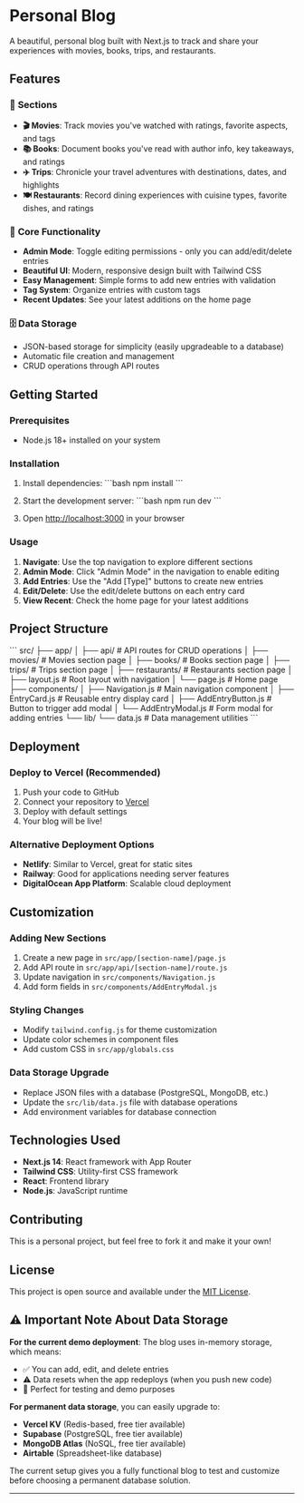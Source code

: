 # Personal Blog

A beautiful, personal blog built with Next.js to track and share your experiences with movies, books, trips, and restaurants.

## Features

### 📱 **Sections**
- **🎬 Movies**: Track movies you've watched with ratings, favorite aspects, and tags
- **📚 Books**: Document books you've read with author info, key takeaways, and ratings
- **✈️ Trips**: Chronicle your travel adventures with destinations, dates, and highlights
- **🍽️ Restaurants**: Record dining experiences with cuisine types, favorite dishes, and ratings

### 🔧 **Core Functionality**
- **Admin Mode**: Toggle editing permissions - only you can add/edit/delete entries
- **Beautiful UI**: Modern, responsive design built with Tailwind CSS
- **Easy Management**: Simple forms to add new entries with validation
- **Tag System**: Organize entries with custom tags
- **Recent Updates**: See your latest additions on the home page

### 🗄️ **Data Storage**
- JSON-based storage for simplicity (easily upgradeable to a database)
- Automatic file creation and management
- CRUD operations through API routes

## Getting Started

### Prerequisites
- Node.js 18+ installed on your system

### Installation

1. Install dependencies:
\`\`\`bash
npm install
\`\`\`

2. Start the development server:
\`\`\`bash
npm run dev
\`\`\`

3. Open [http://localhost:3000](http://localhost:3000) in your browser

### Usage

1. **Navigate**: Use the top navigation to explore different sections
2. **Admin Mode**: Click "Admin Mode" in the navigation to enable editing
3. **Add Entries**: Use the "Add [Type]" buttons to create new entries
4. **Edit/Delete**: Use the edit/delete buttons on each entry card
5. **View Recent**: Check the home page for your latest additions

## Project Structure

\`\`\`
src/
├── app/
│   ├── api/           # API routes for CRUD operations
│   ├── movies/        # Movies section page
│   ├── books/         # Books section page
│   ├── trips/         # Trips section page
│   ├── restaurants/   # Restaurants section page
│   ├── layout.js      # Root layout with navigation
│   └── page.js        # Home page
├── components/
│   ├── Navigation.js     # Main navigation component
│   ├── EntryCard.js      # Reusable entry display card
│   ├── AddEntryButton.js # Button to trigger add modal
│   └── AddEntryModal.js  # Form modal for adding entries
└── lib/
    └── data.js        # Data management utilities
\`\`\`

## Deployment

### Deploy to Vercel (Recommended)

1. Push your code to GitHub
2. Connect your repository to [Vercel](https://vercel.com)
3. Deploy with default settings
4. Your blog will be live!

### Alternative Deployment Options
- **Netlify**: Similar to Vercel, great for static sites
- **Railway**: Good for applications needing server features
- **DigitalOcean App Platform**: Scalable cloud deployment

## Customization

### Adding New Sections
1. Create a new page in `src/app/[section-name]/page.js`
2. Add API route in `src/app/api/[section-name]/route.js`
3. Update navigation in `src/components/Navigation.js`
4. Add form fields in `src/components/AddEntryModal.js`

### Styling Changes
- Modify `tailwind.config.js` for theme customization
- Update color schemes in component files
- Add custom CSS in `src/app/globals.css`

### Data Storage Upgrade
- Replace JSON files with a database (PostgreSQL, MongoDB, etc.)
- Update the `src/lib/data.js` file with database operations
- Add environment variables for database connection

## Technologies Used

- **Next.js 14**: React framework with App Router
- **Tailwind CSS**: Utility-first CSS framework
- **React**: Frontend library
- **Node.js**: JavaScript runtime

## Contributing

This is a personal project, but feel free to fork it and make it your own!

## License

This project is open source and available under the [MIT License](LICENSE).

## ⚠️ Important Note About Data Storage

**For the current demo deployment**: The blog uses in-memory storage, which means:
- ✅ You can add, edit, and delete entries
- ⚠️ Data resets when the app redeploys (when you push new code)
- 🎯 Perfect for testing and demo purposes

**For permanent data storage**, you can easily upgrade to:
- **Vercel KV** (Redis-based, free tier available)
- **Supabase** (PostgreSQL, free tier available) 
- **MongoDB Atlas** (NoSQL, free tier available)
- **Airtable** (Spreadsheet-like database)

The current setup gives you a fully functional blog to test and customize before choosing a permanent database solution.

---
